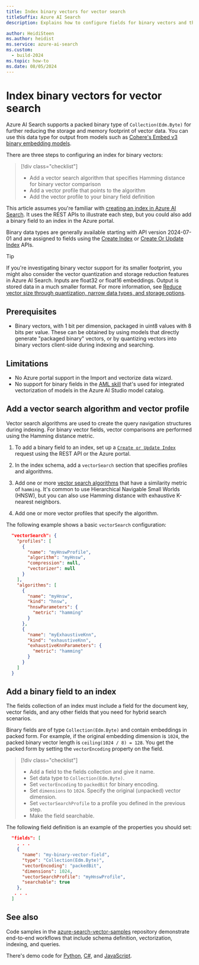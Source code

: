 ```yaml
---
title: Index binary vectors for vector search
titleSuffix: Azure AI Search
description: Explains how to configure fields for binary vectors and the vector search configuration for querying the fields.

author: HeidiSteen
ms.author: heidist
ms.service: azure-ai-search
ms.custom:
  - build-2024
ms.topic: how-to
ms.date: 08/05/2024
---
```


# Index binary vectors for vector search

Azure AI Search supports a packed binary type of `Collection(Edm.Byte)` for further reducing the storage and memory footprint of vector data. You can use this data type for output from models such as [Cohere's Embed v3 binary embedding models](https://cohere.com/blog/introducing-embed-v3). 

There are three steps to configuring an index for binary vectors:

> [!div class="checklist"]
> + Add a vector search algorithm that specifies Hamming distance for binary vector comparison
> + Add a vector profile that points to the algorithm
> + Add the vector profile to your binary field definition

This article assumes you're familiar with [creating an index in Azure AI Search](search-how-to-create-search-index.md). It uses the REST APIs to illustrate each step, but you could also add a binary field to an index in the Azure portal.

Binary data types are generally available starting with API version 2024-07-01 and are assigned to fields using the [Create Index](/rest/api/searchservice/indexes/create) or [Create Or Update Index](/rest/api/searchservice/indexes/create-or-update) APIs.

> [!TIP]
> If you're investigating binary vector support for its smaller footprint, you might also consider the vector quantization and storage reduction features in Azure AI Search. Inputs are float32 or float16 embeddings. Output is stored data in a much smaller format. For more information, see [Reduce vector size through quantization, narrow data types, and storage options](vector-search-how-to-configure-compression-storage.md).

## Prerequisites

+ Binary vectors, with 1 bit per dimension, packaged in uint8 values with 8 bits per value. These can be obtained by using models that directly generate "packaged binary" vectors, or by quantizing vectors into binary vectors client-side during indexing and searching.

## Limitations

+ No Azure portal support in the Import and vectorize data wizard.
+ No support for binary fields in the [AML skill](cognitive-search-aml-skill.md) that's used for integrated vectorization of models in the Azure AI Studio model catalog.

## Add a vector search algorithm and vector profile

Vector search algorithms are used to create the query navigation structures during indexing. For binary vector fields, vector comparisons are performed using the Hamming distance metric. 

1. To add a binary field to an index, set up a [`Create or Update Index`](/rest/api/searchservice/indexes/create-or-update?view=rest-searchservice-2024-07-01&preserve-view=true) request using the REST API or the Azure portal.

1. In the index schema, add a `vectorSearch` section that specifies profiles and algorithms.

1. Add one or more [vector search algorithms](vector-search-ranking.md) that have a similarity metric of `hamming`. It's common to use Hierarchical Navigable Small Worlds (HNSW), but you can also use Hamming distance with exhaustive K-nearest neighbors.

1. Add one or more vector profiles that specify the algorithm.

The following example shows a basic `vectorSearch` configuration:

```json
  "vectorSearch": { 
    "profiles": [ 
      { 
        "name": "myHnswProfile", 
        "algorithm": "myHnsw", 
        "compression": null, 
        "vectorizer": null 
      } 
    ], 
    "algorithms": [ 
      { 
        "name": "myHnsw", 
        "kind": "hnsw", 
        "hnswParameters": { 
          "metric": "hamming" 
        } 
      }, 
      { 
        "name": "myExhaustiveKnn", 
        "kind": "exhaustiveKnn", 
        "exhaustiveKnnParameters": { 
          "metric": "hamming" 
        } 
      } 
    ] 
  }
```

## Add a binary field to an index

The fields collection of an index must include a field for the document key, vector fields, and any other fields that you need for hybrid search scenarios.

Binary fields are of type `Collection(Edm.Byte)` and contain embeddings in packed form. For example, if the original embedding dimension is `1024`, the packed binary vector length is `ceiling(1024 / 8) = 128`. You get the packed form by setting the `vectorEncoding` property on the field.

> [!div class="checklist"]
> + Add a field to the fields collection and give it name.
> + Set data type to `Collection(Edm.Byte)`.
> + Set `vectorEncoding` to `packedBit` for binary encoding. 
> + Set `dimensions` to `1024`. Specify the original (unpacked) vector dimension.
> + Set `vectorSearchProfile` to a profile you defined in the previous step.
> + Make the field searchable.

The following field definition is an example of the properties you should set:

```json
  "fields": [ 
    . . . 
    { 
      "name": "my-binary-vector-field", 
      "type": "Collection(Edm.Byte)", 
      "vectorEncoding": "packedBit", 
      "dimensions": 1024, 
      "vectorSearchProfile": "myHnswProfile",
      "searchable": true
    },
   . . . 
  ]
```

## See also

Code samples in the [azure-search-vector-samples](https://github.com/Azure/azure-search-vector-samples) repository demonstrate end-to-end workflows that include schema definition, vectorization, indexing, and queries.

There's demo code for [Python](https://github.com/Azure/azure-search-vector-samples/tree/main/demo-python), [C#](https://github.com/Azure/azure-search-vector-samples/tree/main/demo-dotnet), and [JavaScript](https://github.com/Azure/azure-search-vector-samples/tree/main/demo-javascript).
